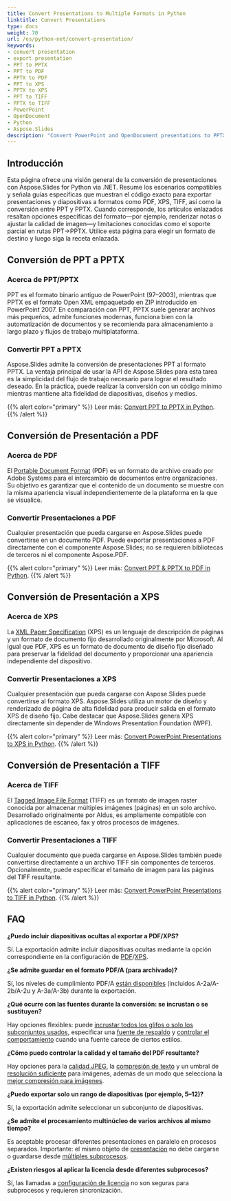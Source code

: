 ```yaml
---
title: Convert Presentations to Multiple Formats in Python
linktitle: Convert Presentations
type: docs
weight: 70
url: /es/python-net/convert-presentation/
keywords:
- convert presentation
- export presentation
- PPT to PPTX
- PPT to PDF
- PPTX to PDF
- PPT to XPS
- PPTX to XPS
- PPT to TIFF
- PPTX to TIFF
- PowerPoint
- OpenDocument
- Python
- Aspose.Slides
description: "Convert PowerPoint and OpenDocument presentations to PPTX, PDF, XPS, TIFF and more with Aspose.Slides for Python via .NET. Simple, high-quality conversion."
---
```


## **Introducción**

Esta página ofrece una visión general de la conversión de presentaciones con Aspose.Slides for Python via .NET. Resume los escenarios compatibles y señala guías específicas que muestran el código exacto para exportar presentaciones y diapositivas a formatos como PDF, XPS, TIFF, así como la conversión entre PPT y PPTX. Cuando corresponde, los artículos enlazados resaltan opciones específicas del formato—por ejemplo, renderizar notas o ajustar la calidad de imagen—y limitaciones conocidas como el soporte parcial en rutas PPT→PPTX. Utilice esta página para elegir un formato de destino y luego siga la receta enlazada.

## **Conversión de PPT a PPTX**

### **Acerca de PPT/PPTX**

PPT es el formato binario antiguo de PowerPoint (97–2003), mientras que PPTX es el formato Open XML empaquetado en ZIP introducido en PowerPoint 2007. En comparación con PPT, PPTX suele generar archivos más pequeños, admite funciones modernas, funciona bien con la automatización de documentos y se recomienda para almacenamiento a largo plazo y flujos de trabajo multiplataforma.

### **Convertir PPT a PPTX**

Aspose.Slides admite la conversión de presentaciones PPT al formato PPTX. La ventaja principal de usar la API de Aspose.Slides para esta tarea es la simplicidad del flujo de trabajo necesario para lograr el resultado deseado. En la práctica, puede realizar la conversión con un código mínimo mientras mantiene alta fidelidad de diapositivas, diseños y medios.

{{% alert color="primary" %}}
Leer más: [Convert PPT to PPTX in Python](/slides/es/python-net/convert-ppt-to-pptx/).
{{% /alert %}}

## **Conversión de Presentación a PDF**

### **Acerca de PDF**

El [Portable Document Format](https://en.wikipedia.org/wiki/PDF) (PDF) es un formato de archivo creado por Adobe Systems para el intercambio de documentos entre organizaciones. Su objetivo es garantizar que el contenido de un documento se muestre con la misma apariencia visual independientemente de la plataforma en la que se visualice.

### **Convertir Presentaciones a PDF**

Cualquier presentación que pueda cargarse en Aspose.Slides puede convertirse en un documento PDF. Puede exportar presentaciones a PDF directamente con el componente Aspose.Slides; no se requieren bibliotecas de terceros ni el componente Aspose.PDF.

{{% alert color="primary" %}}
Leer más: [Convert PPT & PPTX to PDF in Python](/slides/es/python-net/convert-powerpoint-to-pdf/).
{{% /alert %}}

## **Conversión de Presentación a XPS**

### **Acerca de XPS**

La [XML Paper Specification](https://en.wikipedia.org/wiki/Open_XML_Paper_Specification) (XPS) es un lenguaje de descripción de páginas y un formato de documento fijo desarrollado originalmente por Microsoft. Al igual que PDF, XPS es un formato de documento de diseño fijo diseñado para preservar la fidelidad del documento y proporcionar una apariencia independiente del dispositivo.

### **Convertir Presentaciones a XPS**

Cualquier presentación que pueda cargarse con Aspose.Slides puede convertirse al formato XPS. Aspose.Slides utiliza un motor de diseño y renderizado de página de alta fidelidad para producir salida en el formato XPS de diseño fijo. Cabe destacar que Aspose.Slides genera XPS directamente sin depender de Windows Presentation Foundation (WPF).

{{% alert color="primary" %}}
Leer más: [Convert PowerPoint Presentations to XPS in Python](/slides/es/python-net/convert-powerpoint-to-xps/).
{{% /alert %}}

## **Conversión de Presentación a TIFF**

### **Acerca de TIFF**

El [Tagged Image File Format](https://en.wikipedia.org/wiki/TIFF) (TIFF) es un formato de imagen raster conocida por almacenar múltiples imágenes (páginas) en un solo archivo. Desarrollado originalmente por Aldus, es ampliamente compatible con aplicaciones de escaneo, fax y otros procesos de imágenes.

### **Convertir Presentaciones a TIFF**

Cualquier documento que pueda cargarse en Aspose.Slides también puede convertirse directamente a un archivo TIFF sin componentes de terceros. Opcionalmente, puede especificar el tamaño de imagen para las páginas del TIFF resultante.

{{% alert color="primary" %}}
Leer más: [Convert PowerPoint Presentations to TIFF in Python](/slides/es/python-net/convert-powerpoint-to-tiff/).
{{% /alert %}}

## **FAQ**

**¿Puedo incluir diapositivas ocultas al exportar a PDF/XPS?**

Sí. La exportación admite incluir diapositivas ocultas mediante la opción correspondiente en la configuración de [PDF](https://reference.aspose.com/slides/python-net/aspose.slides.export/pdfoptions/show_hidden_slides/)/[XPS](https://reference.aspose.com/slides/python-net/aspose.slides.export/xpsoptions/show_hidden_slides/).

**¿Se admite guardar en el formato PDF/A (para archivado)?**

Sí, los niveles de cumplimiento PDF/A [están disponibles](https://reference.aspose.com/slides/python-net/aspose.slides.export/pdfcompliance/) (incluidos A-2a/A-2b/A-2u y A-3a/A-3b) durante la exportación.

**¿Qué ocurre con las fuentes durante la conversión: se incrustan o se sustituyen?**

Hay opciones flexibles: puede [incrustar todos los glifos o solo los subconjuntos usados](/slides/es/python-net/embedded-font/), especificar una [fuente de respaldo](/slides/es/python-net/fallback-font/) y [controlar el comportamiento](/slides/es/python-net/font-substitution/) cuando una fuente carece de ciertos estilos.

**¿Cómo puedo controlar la calidad y el tamaño del PDF resultante?**

Hay opciones para la [calidad JPEG](https://reference.aspose.com/slides/python-net/aspose.slides.export/pdfoptions/jpeg_quality/), la [compresión de texto](https://reference.aspose.com/slides/python-net/aspose.slides.export/pdfoptions/text_compression/) y un umbral de [resolución suficiente](https://reference.aspose.com/slides/python-net/aspose.slides.export/pdfoptions/sufficient_resolution/) para imágenes, además de un modo que selecciona la [mejor compresión para imágenes](https://reference.aspose.com/slides/python-net/aspose.slides.export/pdfoptions/best_images_compression_ratio/).

**¿Puedo exportar solo un rango de diapositivas (por ejemplo, 5–12)?**

Sí, la exportación admite seleccionar un subconjunto de diapositivas.

**¿Se admite el procesamiento multinúcleo de varios archivos al mismo tiempo?**

Es aceptable procesar diferentes presentaciones en paralelo en procesos separados. Importante: el mismo objeto de [presentación](https://reference.aspose.com/slides/python-net/aspose.slides/presentation/) no debe cargarse o guardarse desde [múltiples subprocesos](/slides/es/python-net/multithreading/).

**¿Existen riesgos al aplicar la licencia desde diferentes subprocesos?**

Sí, las llamadas a [configuración de licencia](/slides/es/python-net/licensing/) no son seguras para subprocesos y requieren sincronización.